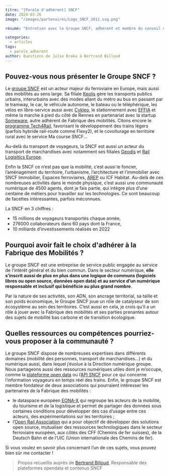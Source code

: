 ```yaml
---
titre: "[Parole d'adhérent] SNCF"
date: 2024-03-26
image: "/images/partenaires/Logo_SNCF_2011.svg.png"

résumé: "Entretien avec le Groupe SNCF, adhérent et membre du conseil d'administration de la FabMob."

categories: 
  - articles
tags: 
  - parole_adherent
author: Questions de Julie Braka à Bertrand Billoud
---
```


## Pouvez-vous nous présenter le Groupe SNCF ?

Le [groupe SNCF](https://www.sncf.com/fr/groupe/profil-et-chiffres-cles/portrait-entreprise/qui-sommes-nous) est un acteur majeur du ferroviaire en Europe, mais aussi des mobilités au sens large. Sa filiale [Keolis](https://www.keolis.com/) gère les transports publics urbains, interurbains avec des modes allant du métro au bus en passant par le tramway, le car, le véhicule autonome, le bateau ou le téléphérique, les vélos en libre-service aussi avec [Cykleo](https://www.cykleo.fr/fr/), le stationnement avec [EFFIA](https://www.effia.com/) et même la marche à pied du côté de Rennes en partenariat avec la startup [Someware](https://www.someware.fr/), autre adhérent de Fabrique des mobilités. Citons encore le [programme Tech4Rail](https://www.sncf.com/fr/innovation-developpement/innovation-recherche/mobilite-pour-tous-dans-les-territoires), favorisant le développement des trains légers (parfois hybride rail-route comme Flexy2), et le covoiturage en territoire rural avec le service Ma course SNCF...

Au-delà du transport de voyageurs, la SNCF est aussi un acteur du transport de marchandises avec notamment ses filiales [Geodis](https://geodis.com/fr) et [Rail Logisitics Europe](https://www.sncf.com/fr/logistique-transport/rail-logistics-europe).

Enfin la SNCF ce n’est pas que la mobilité, c’est aussi le foncier, l’aménagement du territoire, l’urbanisme, l’architecture et l’immobilier avec SNCF Immobilier, Espaces ferroviaires, [AREP](https://www.arep.fr/) ou ICF Habitat. Au-delà de ces nombreuses activités dans le monde physique, c’est aussi une communauté numérique de 4500 agents, dont je fais partie, qui intègre plus d’une centaine de métiers pour travailler sur les technologies. Ce sont beaucoup de facettes intéressantes, parfois méconnues.

La SNCF en 3 chiffres :

* 15 millions de voyageurs transportés chaque année,
* 276000 collaborateurs dans 60 pays dont la France,
* 10 milliards d’investissements réalisés en 2022

## Pourquoi avoir fait le choix d'adhérer à la Fabrique des Mobilités ?

Le groupe SNCF est une entreprise de service public engagée au service de l’intérêt général et du bien commun. Dans le secteur numérique, **elle s’inscrit aussi de plus en plus dans une logique de communs (logiciels libres ou open source, données open data) et au service d’un numérique responsable et inclusif qui bénéficie au plus grand nombre**.

Par la nature de ses activités, son ADN, son ancrage territorial, sa taille et son poids économique, le Groupe SNCF joue un rôle de catalyseur de son écosystème au sein des territoires. C’est aussi en cela, je crois qu’il a un rôle à jouer avec la Fabrique des mobilités et ses parties prenantes autour des sujets de mobilité bas carbone et de transition écologique.

## Quelles ressources ou compétences pourriez-vous proposer à la communauté ?

Le groupe SNCF dispose de nombreuses expertises dans différents domaines (mobilité des personnes, transport de marchandises…) et du numérique aussi, dans lequel j’évolue à la Direction numérique groupe. Nous partageons aussi des ressources numériques utiles dont je m’occupe, comme la [plateforme open data](https://ressources.data.sncf.com/pages/accueil/) ou l’[API SNCF](https://numerique.sncf.com/startup/api/) pour ce qui concerne l’information voyageurs en temps réel des trains.
Enfin, le groupe SNCF est membre fondateur de deux associations qui pourraient intéresser les partenaires de la Fabrique des mobilités :

* le dataspace européen [EONA-X](https://eona-x.eu/) qui regroupe les acteurs de la mobilité, du tourisme et de la logistique et permet de partager des données sous certaines conditions pour développer des cas d’usage entre ces acteurs, des expérimentations sur les territoires ;
* l’[Open Rail Association](https://openrailassociation.org/) qui a pour objectif de développer des solutions open source, mutualiser des ressources technologiques dans le secteur ferroviaire européen, aux côtés des CFF (Chemins de fer suisses), de la Deutsch Bahn et de l’UIC (Union internationale des Chemins de fer).

Si vous voulez en savoir plus concernant l’un de ces sujets, vous pouvez bien sûr me contacter !

> Propos recueillis auprès de [Bertrand Billoud](https://www.linkedin.com/in/bertrand-billoud-7059981/), Responsable des plateformes opendata et contenus SNCF
